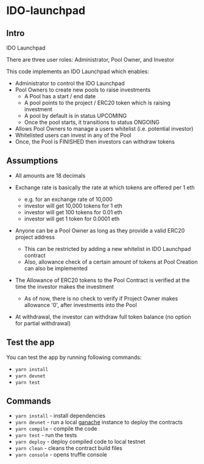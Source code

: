 # IDO-launchpad

## Intro
IDO Launchpad

There are three user roles: Administrator, Pool Owner, and Investor
 
This code implements an IDO Launchpad which enables:

- Administrator to control the IDO Launchpad
- Pool Owners to create new pools to raise investments
  - A Pool has a start / end date
  - A pool points to the project / ERC20 token which is raising investment
  - A pool by default is in status UPCOMING
  - Once the pool starts, it transitions to status ONGOING
- Allows Pool Owners to manage a users whitelist (i.e. potential investor)
- Whitelisted users can invest in any of the Pool
- Once, the Pool is FINISHED then investors can withdraw tokens

## Assumptions

- All amounts are 18 decimals

- Exchange rate is basically the rate at which tokens are offered per 1 eth
  - e.g. for an exchange rate of 10,000
  - investor will get 10,000 tokens for 1 eth
  - investor will get 100 tokens for 0.01 eth
  - investor will get 1 token for 0.0001 eth

- Anyone can be a Pool Owner as long as they provide a valid ERC20 project address
  - This can be restricted by adding a new whitelist in IDO Launchpad contract
  - Also, allowance check of a certain amount of tokens at Pool Creation can also be implemented

- The Allowance of ERC20 tokens to the Pool Contract is verified at the time the investor makes the investment
  - As of now, there is no check to verify if Project Owner makes allowance '0', after investments into the Pool
  
- At withdrawal, the investor can withdraw full token balance (no option for partial withdrawal)

## Test the app

You can test the app by running following commands:
- `yarn install`
- `yarn devnet`
- `yarn test`

## Commands

* `yarn install` - install dependencies
* `yarn devnet` - run a local [ganache](https://www.trufflesuite.com/ganache) instance to deploy the contracts
* `yarn compile` - compile the code
* `yarn test` - run the tests
* `yarn deploy` - deploy compiled code to local testnet
* `yarn clean` - cleans the contract build files
* `yarn console` - opens truffle console
